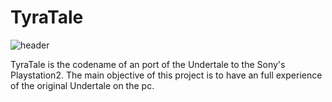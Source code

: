 # TyraTale
![header](https://user-images.githubusercontent.com/109167964/188335499-80d1b0c8-2412-4461-af12-f389f0c111d0.jpg)

TyraTale is the codename of an port of the Undertale to the Sony's Playstation2. The main objective of this project is to have an full experience of the original
Undertale on the pc.
